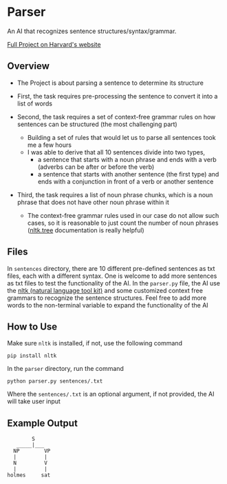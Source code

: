 # Parser

An AI that recognizes sentence structures/syntax/grammar.

[Full Project on Harvard's website](https://cs50.harvard.edu/ai/2020/projects/6/parser)

## Overview
* The Project is about parsing a sentence to determine its structure
* First, the task requires pre-processing the sentence to convert it into a list of words
* Second, the task requires a set of context-free grammar rules on how sentences can be structured (the most challenging part)
    * Building a set of rules that would let us to parse all sentences took me a few hours
    * I was able to derive that all 10 sentences divide into two types,
        * a sentence that starts with a noun phrase and ends with a verb (adverbs can be after or before the verb)
        * a sentence that starts with another sentence (the first type) and ends with a conjunction in front of a verb or another sentence

* Third, the task requires a list of noun phrase chunks, which is a noun phrase that does not have other noun phrase within it
    * The context-free grammar rules used in our case do not allow such cases, so it is reasonable to just count the number of noun phrases ([nltk.tree](https://www.nltk.org/_modules/nltk/tree.html) documentation is really helpful)
## Files

In `sentences` directory, there are 10 different pre-defined sentences as txt files, each with a different syntax. One is welcome to add more sentences as txt files to test the functionality of the AI. In the `parser.py` file, the AI use the [nltk (natural language tool kit)](https://www.nltk.org/) and some customized context free grammars to recognize the sentence structures. Feel free to add more words to the non-terminal variable to expand the functionality of the AI

## How to Use

Make sure `nltk` is installed, if not, use the following command

`pip install nltk`

In the `parser` directory, run the command

`python parser.py sentences/.txt`

Where the `sentences/.txt` is an optional argument, if not provided, the AI will take user input

## Example Output

```shell
        S
   _____|___
  NP        VP
  |         |
  N         V
  |         |
holmes     sat
```
